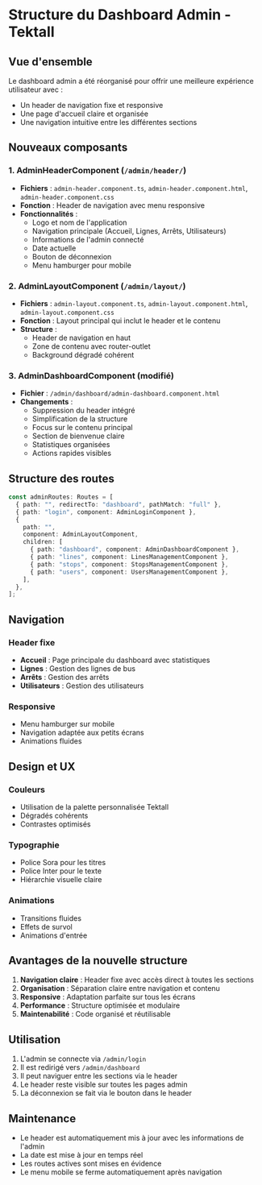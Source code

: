 # Structure du Dashboard Admin - Tektall

## Vue d'ensemble

Le dashboard admin a été réorganisé pour offrir une meilleure expérience utilisateur avec :

- Un header de navigation fixe et responsive
- Une page d'accueil claire et organisée
- Une navigation intuitive entre les différentes sections

## Nouveaux composants

### 1. AdminHeaderComponent (`/admin/header/`)

- **Fichiers** : `admin-header.component.ts`, `admin-header.component.html`, `admin-header.component.css`
- **Fonction** : Header de navigation avec menu responsive
- **Fonctionnalités** :
  - Logo et nom de l'application
  - Navigation principale (Accueil, Lignes, Arrêts, Utilisateurs)
  - Informations de l'admin connecté
  - Date actuelle
  - Bouton de déconnexion
  - Menu hamburger pour mobile

### 2. AdminLayoutComponent (`/admin/layout/`)

- **Fichiers** : `admin-layout.component.ts`, `admin-layout.component.html`, `admin-layout.component.css`
- **Fonction** : Layout principal qui inclut le header et le contenu
- **Structure** :
  - Header de navigation en haut
  - Zone de contenu avec router-outlet
  - Background dégradé cohérent

### 3. AdminDashboardComponent (modifié)

- **Fichier** : `/admin/dashboard/admin-dashboard.component.html`
- **Changements** :
  - Suppression du header intégré
  - Simplification de la structure
  - Focus sur le contenu principal
  - Section de bienvenue claire
  - Statistiques organisées
  - Actions rapides visibles

## Structure des routes

```typescript
const adminRoutes: Routes = [
  { path: "", redirectTo: "dashboard", pathMatch: "full" },
  { path: "login", component: AdminLoginComponent },
  {
    path: "",
    component: AdminLayoutComponent,
    children: [
      { path: "dashboard", component: AdminDashboardComponent },
      { path: "lines", component: LinesManagementComponent },
      { path: "stops", component: StopsManagementComponent },
      { path: "users", component: UsersManagementComponent },
    ],
  },
];
```

## Navigation

### Header fixe

- **Accueil** : Page principale du dashboard avec statistiques
- **Lignes** : Gestion des lignes de bus
- **Arrêts** : Gestion des arrêts
- **Utilisateurs** : Gestion des utilisateurs

### Responsive

- Menu hamburger sur mobile
- Navigation adaptée aux petits écrans
- Animations fluides

## Design et UX

### Couleurs

- Utilisation de la palette personnalisée Tektall
- Dégradés cohérents
- Contrastes optimisés

### Typographie

- Police Sora pour les titres
- Police Inter pour le texte
- Hiérarchie visuelle claire

### Animations

- Transitions fluides
- Effets de survol
- Animations d'entrée

## Avantages de la nouvelle structure

1. **Navigation claire** : Header fixe avec accès direct à toutes les sections
2. **Organisation** : Séparation claire entre navigation et contenu
3. **Responsive** : Adaptation parfaite sur tous les écrans
4. **Performance** : Structure optimisée et modulaire
5. **Maintenabilité** : Code organisé et réutilisable

## Utilisation

1. L'admin se connecte via `/admin/login`
2. Il est redirigé vers `/admin/dashboard`
3. Il peut naviguer entre les sections via le header
4. Le header reste visible sur toutes les pages admin
5. La déconnexion se fait via le bouton dans le header

## Maintenance

- Le header est automatiquement mis à jour avec les informations de l'admin
- La date est mise à jour en temps réel
- Les routes actives sont mises en évidence
- Le menu mobile se ferme automatiquement après navigation
